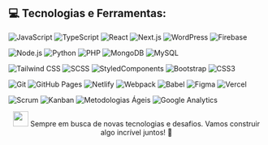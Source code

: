 <h2 align="left">💻 Tecnologias e Ferramentas:</h2> <p> <img src="https://img.shields.io/badge/-JavaScript-F7DF1E?logo=JavaScript&logoColor=black&style=flat-square" alt="JavaScript"> 
  <img src="https://img.shields.io/badge/-TypeScript-007ACC?logo=TypeScript&logoColor=white&style=flat-square" alt="TypeScript"> 
  <img src="https://img.shields.io/badge/-React-61DAFB?logo=React&logoColor=black&style=flat-square" alt="React"> 
  <img src="https://img.shields.io/badge/-Next.js-000000?logo=Next.js&logoColor=white&style=flat-square" alt="Next.js"> 
  <img src="https://img.shields.io/badge/-WordPress-21759B?logo=WordPress&logoColor=white&style=flat-square" alt="WordPress"> 
  <img src="https://img.shields.io/badge/-Firebase-FFCA28?logo=Firebase&logoColor=black&style=flat-square" alt="Firebase"> </p> 
  <p> <img src="https://img.shields.io/badge/-Node.js-339933?logo=Node.js&logoColor=white&style=flat-square" alt="Node.js"> 
    <img src="https://img.shields.io/badge/-Python-3776AB?logo=Python&logoColor=white&style=flat-square" alt="Python"> 
    <img src="https://img.shields.io/badge/-PHP-777BB4?logo=PHP&logoColor=white&style=flat-square" alt="PHP"> 
    <img src="https://img.shields.io/badge/-MongoDB-47A248?logo=MongoDB&logoColor=white&style=flat-square" alt="MongoDB"> <img src="https://img.shields.io/badge/-MySQL-4479A1?logo=MySQL&logoColor=white&style=flat-square" alt="MySQL"> </p> <p> <img src="https://img.shields.io/badge/-Tailwind%20CSS-38B2AC?logo=Tailwind%20CSS&logoColor=white&style=flat-square" alt="Tailwind CSS"> <img src="https://img.shields.io/badge/-SCSS-CC6699?logo=Sass&logoColor=white&style=flat-square" alt="SCSS"> <img src="https://img.shields.io/badge/-StyledComponents-DB7093?logo=styled-components&logoColor=white&style=flat-square" alt="StyledComponents"> <img src="https://img.shields.io/badge/-Bootstrap-7952B3?logo=Bootstrap&logoColor=white&style=flat-square" alt="Bootstrap"> <img src="https://img.shields.io/badge/-CSS3-1572B6?logo=CSS3&logoColor=white&style=flat-square" alt="CSS3"> </p> <p> <img src="https://img.shields.io/badge/-Git-F05032?logo=Git&logoColor=white&style=flat-square" alt="Git"> <img src="https://img.shields.io/badge/-GitHub%20Pages-181717?logo=GitHub%20Pages&logoColor=white&style=flat-square" alt="GitHub Pages"> <img src="https://img.shields.io/badge/-Netlify-00C7B7?logo=Netlify&logoColor=white&style=flat-square" alt="Netlify"> <img src="https://img.shields.io/badge/-Webpack-8DD6F9?logo=Webpack&logoColor=black&style=flat-square" alt="Webpack"> <img src="https://img.shields.io/badge/-Babel-F9DC3E?logo=Babel&logoColor=black&style=flat-square" alt="Babel"> <img src="https://img.shields.io/badge/-Figma-F24E1E?logo=Figma&logoColor=white&style=flat-square" alt="Figma"> <img src="https://img.shields.io/badge/-Vercel-000000?logo=Vercel&logoColor=white&style=flat-square" alt="Vercel"> </p> <p> <img src="https://img.shields.io/badge/-Scrum-6DB33F?logo=Scrum&logoColor=white&style=flat-square" alt="Scrum"> <img src="https://img.shields.io/badge/-Kanban-FF8C00?logo=Kanban&logoColor=white&style=flat-square" alt="Kanban"> <img src="https://img.shields.io/badge/-Metodologias%20Ágeis-007396?logo=Agile&logoColor=white&style=flat-square" alt="Metodologias Ágeis"> <img src="https://img.shields.io/badge/-Google%20Analytics-E37400?logo=Google%20Analytics&logoColor=white&style=flat-square" alt="Google Analytics"> </p>
<p align="center"> <img src="https://media.giphy.com/media/xT0GqFyXk7fek7GljG/giphy.gif" width="30px"> Sempre em busca de novas tecnologias e desafios. Vamos construir algo incrível juntos! 🚀 </p>
